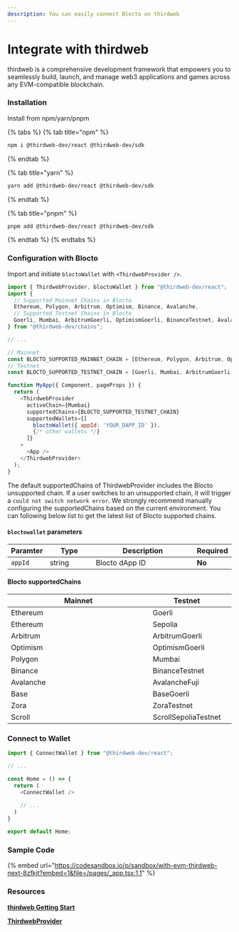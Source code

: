 ```yaml
---
description: You can easily connect Blocto on thirdweb
---
```


# Integrate with thirdweb

thirdweb is a comprehensive development framework that empowers you to seamlessly build, launch, and manage web3 applications and games across any EVM-compatible blockchain.

### Installation

Install from npm/yarn/pnpm

{% tabs %}
{% tab title="npm" %}
```bash
npm i @thirdweb-dev/react @thirdweb-dev/sdk
```
{% endtab %}

{% tab title="yarn" %}
```bash
yarn add @thirdweb-dev/react @thirdweb-dev/sdk
```
{% endtab %}

{% tab title="pnpm" %}
```bash
pnpm add @thirdweb-dev/react @thirdweb-dev/sdk
```
{% endtab %}
{% endtabs %}

### Configuration with Blocto

Import and initiate `bloctoWallet` with `<ThirdwebProvider />`.

```javascript
import { ThirdwebProvider, bloctoWallet } from "@thirdweb-dev/react";
import {
  // Supported Mainnet Chains in Blocto
  Ethereum, Polygon, Arbitrum, Optimism, Binance, Avalanche,
  // Supported Testnet Chains in Blocto
  Goerli, Mumbai, ArbitrumGoerli, OptimismGoerli, BinanceTestnet, AvalancheFuji
} from "@thirdweb-dev/chains";

// ...

// Mainnet
const BLOCTO_SUPPORTED_MAINNET_CHAIN = [Ethereum, Polygon, Arbitrum, Optimism, Binance, Avalanche];
// Testnet
const BLOCTO_SUPPORTED_TESTNET_CHAIN = [Goerli, Mumbai, ArbitrumGoerli, OptimismGoerli, BinanceTestnet, AvalancheFuji];

function MyApp({ Component, pageProps }) {
  return (
    <ThirdwebProvider
      activeChain={Mumbai}
      supportedChains={BLOCTO_SUPPORTED_TESTNET_CHAIN}
      supportedWallets={[
        bloctoWallet({ appId: 'YOUR_DAPP_ID' }),
        {/* other wallets */}
      ]}
    >
      <App />
    </ThirdwebProvider>
  );
}
```

The default supportedChains of ThirdwebProvider includes the Blocto unsupported chain. If a user switches to an unsupported chain, it will trigger a `could not switch network error`. We strongly recommend manually configuring the supportedChains based on the current environment. You can following below list to get the latest list of Blocto supported chains.

#### `bloctowallet` parameters

<table><thead><tr><th>Paramter</th><th width="112">Type</th><th width="279">Description</th><th>Required</th></tr></thead><tbody><tr><td><code>appId</code></td><td>string</td><td>Blocto dApp ID</td><td><strong>No</strong></td></tr></tbody></table>

#### Blocto supportedChains

<table><thead><tr><th width="373">Mainnet</th><th>Testnet</th><th data-hidden></th></tr></thead><tbody><tr><td>Ethereum</td><td>Goerli</td><td></td></tr><tr><td>Ethereum</td><td>Sepolia</td><td></td></tr><tr><td>Arbitrum</td><td>ArbitrumGoerli</td><td></td></tr><tr><td>Optimism</td><td>OptimismGoerli</td><td></td></tr><tr><td>Polygon</td><td>Mumbai</td><td></td></tr><tr><td>Binance</td><td>BinanceTestnet</td><td></td></tr><tr><td>Avalanche</td><td>AvalancheFuji</td><td></td></tr><tr><td>Base</td><td>BaseGoerli</td><td></td></tr><tr><td>Zora</td><td>ZoraTestnet</td><td></td></tr><tr><td>Scroll</td><td>ScrollSepoliaTestnet</td><td></td></tr></tbody></table>

### Connect to Wallet

```javascript
import { ConnectWallet } from "@thirdweb-dev/react";

// ...

const Home = () => {
  return (
    <ConnectWallet />
    
    // ...
  )
}

export default Home;
```

### Sample Code

{% embed url="https://codesandbox.io/p/sandbox/with-evm-thirdweb-next-8zfkjt?embed=1&file=/pages/_app.tsx:1,1" %}

### Resources

[**thirdweb Getting Start**](https://portal.thirdweb.com/react/getting-started)

[**ThirdwebProvider**](https://portal.thirdweb.com/react/react.thirdwebprovider)
